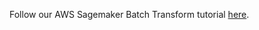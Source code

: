 Follow our AWS Sagemaker Batch Transform tutorial <a target="_blank" href="https://aixsolutionsgroup.com/blog-sage-batch-transform">here</a>.